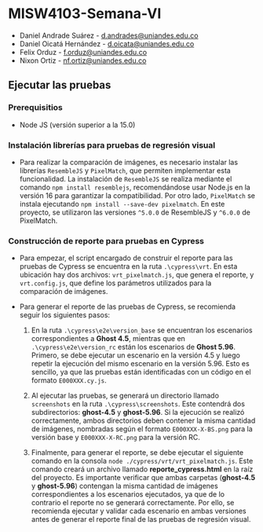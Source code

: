 # MISW4103-Semana-VI
- Daniel Andrade Suárez - d.andrades@uniandes.edu.co
- Daniel Oicatá Hernández - d.oicata@uniandes.edu.co
- Felix Orduz - f.orduz@uniandes.edu.co
- Nixon Ortiz - nf.ortiz@uniandes.edu.co

## Ejecutar las pruebas

### Prerequisitios
- Node JS (versión superior a la 15.0)

### Instalación librerías para pruebas de regresión visual
- Para realizar la comparación de imágenes, es necesario instalar las librerías `ResembleJS` y `PixelMatch`, que permiten implementar esta funcionalidad. La instalación de `ResembleJS` se realiza mediante el comando `npm install resemblejs`, recomendándose usar Node.js en la versión 16 para garantizar la compatibilidad. Por otro lado, `PixelMatch` se instala ejecutando `npm install --save-dev pixelmatch`. En este proyecto, se utilizaron las versiones `^5.0.0` de ResembleJS y `^6.0.0` de PixelMatch.

### Construcción de reporte para pruebas en Cypress
- Para empezar, el script encargado de construir el reporte para las pruebas de Cypress se encuentra en la ruta `.\cypress\vrt`. En esta ubicación hay dos archivos: `vrt_pixelmatch.js`, que genera el reporte, y `vrt.config.js`, que define los parámetros utilizados para la comparación de imágenes.
  
- Para generar el reporte de las pruebas de Cypress, se recomienda seguir los siguientes pasos:
    1. En la ruta `.\cypress\e2e\version_base` se encuentran los escenarios correspondientes a **Ghost 4.5**, mientras que en `.\cypress\e2e\version_rc` están los escenarios de **Ghost 5.96**. Primero, se debe ejecutar un escenario en la versión 4.5 y luego repetir la ejecución del mismo escenario en la versión 5.96. Esto es sencillo, ya que las pruebas están identificadas con un código en el formato `E000XXX.cy.js`.

    2. Al ejecutar las pruebas, se generará un directorio llamado `screenshots` en la ruta `.\cypress\screenshots`. Este contendrá dos subdirectorios: **ghost-4.5** y **ghost-5.96**. Si la ejecución se realizó correctamente, ambos directorios deben contener la misma cantidad de imágenes, nombradas según el formato `E000XXX-X-BS.png` para la versión base y `E000XXX-X-RC.png` para la versión RC.
 
    3. Finalmente, para generar el reporte, se debe ejecutar el siguiente comando en la consola `node ./cypress/vrt/vrt_pixelmatch.js`. Este comando creará un archivo llamado **reporte_cypress.html** en la raíz del proyecto. Es importante verificar que ambas carpetas (**ghost-4.5** y **ghost-5.96**) contengan la misma cantidad de imágenes correspondientes a los escenarios ejecutados, ya que de lo contrario el reporte no se generará correctamente. Por ello, se recomienda ejecutar y validar cada escenario en ambas versiones antes de generar el reporte final de las pruebas de regresión visual.

